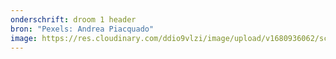```yaml
---
onderschrift: droom 1 header
bron: "Pexels: Andrea Piacquado"
image: https://res.cloudinary.com/ddio9vlzi/image/upload/v1680936062/sciencegeek/posts/droom-1-header-man-slaap-bed.jpg
---
```


